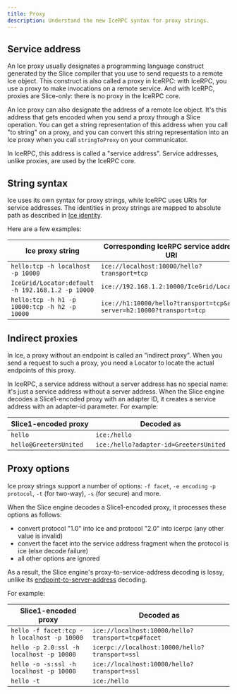 ```yaml
---
title: Proxy
description: Understand the new IceRPC syntax for proxy strings.
---
```


## Service address

An Ice proxy usually designates a programming language construct generated by the Slice compiler that you use to send
requests to a remote Ice object. This construct is also called a proxy in IceRPC: with IceRPC, you use a proxy to
make invocations on a remote service. And with IceRPC, proxies are Slice-only: there is no proxy in the IceRPC core.

An Ice proxy can also designate the address of a remote Ice object. It's this address that gets encoded when you send a
proxy through a Slice operation. You can get a string representation of this address when you call "to string" on a
proxy, and you can convert this string representation into an Ice proxy when you call `stringToProxy` on your
communicator.

In IceRPC, this address is called a "service address". Service addresses, unlike proxies, are used by the IceRPC core.

## String syntax

Ice uses its own syntax for proxy strings, while IceRPC uses URIs for service addresses. The identities in proxy strings
are mapped to absolute path as described in [Ice identity](ice-identity).

Here are a few examples:

| Ice proxy string                                  | Corresponding IceRPC service address URI          |
|---------------------------------------------------|---------------------------------------------------|
| `hello:tcp -h localhost -p 10000`                 | `ice://localhost:10000/hello?transport=tcp`       |
| `IceGrid/Locator:default -h 192.168.1.2 -p 10000` | `ice://192.168.1.2:10000/IceGrid/Locator`         |
| `hello:tcp -h h1 -p 10000:tcp -h h2 -p 10000`     | `ice://h1:10000/hello?transport=tcp&alt-server=h2:10000?transport=tcp`|

## Indirect proxies

In Ice, a proxy without an endpoint is called an "indirect proxy". When you send a request to such a proxy, you need a
Locator to locate the actual endpoints of this proxy.

In IceRPC, a service address without a server address has no special name: it's just a service address without a server
address. When the Slice engine decodes a Slice1-encoded proxy with an adapter ID, it creates a service address with an
adapter-id parameter. For example:

| Slice1-encoded proxy                              | Decoded as                                        |
|---------------------------------------------------|---------------------------------------------------|
| `hello`                                           | `ice:/hello`                                      |
| `hello@GreetersUnited`                            | `ice:/hello?adapter-id=GreetersUnited`            |

## Proxy options

Ice proxy strings support a number of options: `-f facet`, `-e encoding` `-p protocol`, `-t` (for two-way), `-s` (for
secure) and more.

When the Slice engine decodes a Slice1-encoded proxy, it processes these options as follows:
 - convert protocol "1.0" into ice and protocol "2.0" into icerpc (any other value is invalid)
 - convert the facet into the service address fragment when the protocol is ice (else decode failure)
 - all other options are ignored

As a result, the Slice engine's proxy-to-service-address decoding is lossy, unlike its
[endpoint-to-server-address](../endpoint#endpoint-options) decoding.

For example:

| Slice1-encoded proxy                              | Decoded as                                        |
|---------------------------------------------------|---------------------------------------------------|
| `hello -f facet:tcp -h localhost -p 10000`        | `ice://localhost:10000/hello?transport=tcp#facet` |
| `hello -p 2.0:ssl -h localhost -p 10000`          | `icerpc://localhost:10000/hello?transport=ssl`    |
| `hello -o -s:ssl -h localhost -p 10000`           | `ice://localhost:10000/hello?transport=ssl`       |
| `hello -t`                                        | `ice:/hello`                                      |
